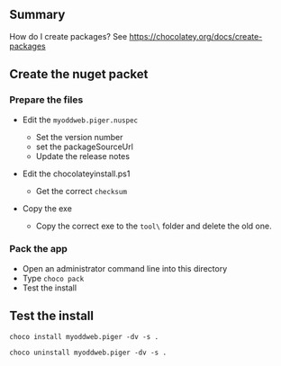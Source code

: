 ﻿## Summary
How do I create packages? See https://chocolatey.org/docs/create-packages

## Create the nuget packet
### Prepare the files

- Edit the `myoddweb.piger.nuspec`
  - Set the version number
  - set the packageSourceUrl
  - Update the release notes
  
- Edit the chocolateyinstall.ps1
  - Get the correct `checksum`
  
- Copy the exe
  - Copy the correct exe to the `tool\` folder and delete the old one.
  
### Pack the app
- Open an administrator command line into this directory
- Type `choco pack`
- Test the install

## Test the install

`choco install myoddweb.piger -dv -s .`

`choco uninstall myoddweb.piger -dv -s .`
